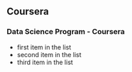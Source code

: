 ## Coursera
### Data Science Program - Coursera
* first item in the list
* second item in the list
* third item in the list
